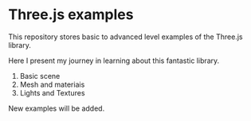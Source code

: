 #  Three.js examples

This repository stores basic to advanced level examples of the Three.js library.

Here I present my journey in learning about this fantastic library.

01. Basic scene
02. Mesh and materiais
03. Lights and Textures

New examples will be added.